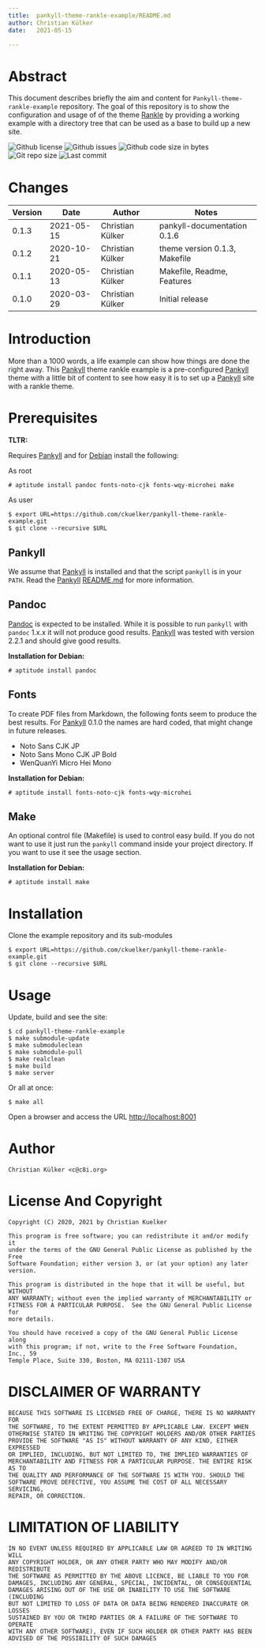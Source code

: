 ```yaml
---
title:  pankyll-theme-rankle-example/README.md
author: Christian Külker
date:   2021-05-15 

---
```


# Abstract

This document describes briefly the aim and content for
`Pankyll-theme-rankle-example` repository. The goal of this repository is to
show the configuration and usage of of the theme [Rankle] by providing a
working example with a directory tree that can be used as a base to build up a
new site.

![Github license](https://img.shields.io/github/license/ckuelker/pankyll-theme-rankle-example.svg)
![Github issues](https://img.shields.io/github/issues/ckuelker/pankyll-theme-rankle-example.svg?style=popout-square)
![Github code size in bytes](https://img.shields.io/github/languages/code-size/ckuelker/pankyll-theme-rankle-example.svg)
![Git repo size](https://img.shields.io/github/repo-size/ckuelker/pankyll-theme-rankle-example.svg)
![Last commit](https://img.shields.io/github/last-commit/ckuelker/pankyll-theme-rankle-example.svg)

# Changes

| Version | Date       | Author           | Notes                             |
| ------- | ---------- | ---------------- | --------------------------------- |
| 0.1.3   | 2021-05-15 | Christian Külker | pankyll-documentation 0.1.6       |
| 0.1.2   | 2020-10-21 | Christian Külker | theme version 0.1.3, Makefile     |
| 0.1.1   | 2020-05-13 | Christian Külker | Makefile, Readme, Features        |
| 0.1.0   | 2020-03-29 | Christian Külker | Initial release                   |

# Introduction

More than a 1000 words, a life example can show how things are done the right
away. This [Pankyll] theme rankle example is a pre-configured [Pankyll] theme
with a little bit of content to see how easy it is to set up a [Pankyll] site
with a rankle theme.

# Prerequisites

**TLTR:**

Requires [Pankyll](https://github.com/ckuelker/pankyll/) and for [Debian]
install the following:

As root

```shell
# aptitude install pandoc fonts-noto-cjk fonts-wqy-microhei make
```

As user

```shell
$ export URL=https://github.com/ckuelker/pankyll-theme-rankle-example.git
$ git clone --recursive $URL
```

## Pankyll

We assume that [Pankyll] is installed and that the script `pankyll` is in your
`PATH`. Read the [Pankyll] [README.md](https://github.com/ckuelker/pankyll/)
for more information.

## Pandoc

[Pandoc] is expected to be installed. While it is possible to run `pankyll`
with `pandoc` 1.x.x it will not produce good results. [Pankyll] was tested
with version 2.2.1 and should give good results.

**Installation for Debian:**

```shell
# aptitude install pandoc
```

## Fonts

To create PDF files from Markdown, the following fonts seem to produce the best
results. For [Pankyll] 0.1.0 the names are hard coded, that might change in
future releases.

* Noto Sans CJK JP
* Noto Sans Mono CJK JP Bold
* WenQuanYi Micro Hei Mono

**Installation for Debian:**

```shell
# aptitude install fonts-noto-cjk fonts-wqy-microhei
```

## Make

An optional control file (Makefile) is used to control easy build. If you do
not want to use it just run the `pankyll` command inside your project
directory. If you want to use it see the usage section.

**Installation for Debian:**

```shell
# aptitude install make
```

# Installation

Clone the example repository and its sub-modules

```shell
$ export URL=https://github.com/ckuelker/pankyll-theme-rankle-example.git
$ git clone --recursive $URL
```

# Usage

Update, build and see the site:

```shell
$ cd pankyll-theme-rankle-example
$ make submodule-update
$ make submoduleclean
$ make submodule-pull
$ make realclean
$ make build
$ make server
```
Or all at once:

```
$ make all
```

Open a browser and access the URL [http://localhost:8001](http://localhost:8001)

# Author

    Christian Külker <c@c8i.org>

# License And Copyright

    Copyright (C) 2020, 2021 by Christian Kuelker

    This program is free software; you can redistribute it and/or modify it
    under the terms of the GNU General Public License as published by the Free
    Software Foundation; either version 3, or (at your option) any later
    version.

    This program is distributed in the hope that it will be useful, but WITHOUT
    ANY WARRANTY; without even the implied warranty of MERCHANTABILITY or
    FITNESS FOR A PARTICULAR PURPOSE.  See the GNU General Public License for
    more details.

    You should have received a copy of the GNU General Public License along
    with this program; if not, write to the Free Software Foundation, Inc., 59
    Temple Place, Suite 330, Boston, MA 02111-1307 USA

# DISCLAIMER OF WARRANTY

    BECAUSE THIS SOFTWARE IS LICENSED FREE OF CHARGE, THERE IS NO WARRANTY FOR
    THE SOFTWARE, TO THE EXTENT PERMITTED BY APPLICABLE LAW. EXCEPT WHEN
    OTHERWISE STATED IN WRITING THE COPYRIGHT HOLDERS AND/OR OTHER PARTIES
    PROVIDE THE SOFTWARE "AS IS" WITHOUT WARRANTY OF ANY KIND, EITHER EXPRESSED
    OR IMPLIED, INCLUDING, BUT NOT LIMITED TO, THE IMPLIED WARRANTIES OF
    MERCHANTABILITY AND FITNESS FOR A PARTICULAR PURPOSE. THE ENTIRE RISK AS TO
    THE QUALITY AND PERFORMANCE OF THE SOFTWARE IS WITH YOU. SHOULD THE
    SOFTWARE PROVE DEFECTIVE, YOU ASSUME THE COST OF ALL NECESSARY SERVICING,
    REPAIR, OR CORRECTION.

# LIMITATION OF LIABILITY

    IN NO EVENT UNLESS REQUIRED BY APPLICABLE LAW OR AGREED TO IN WRITING WILL
    ANY COPYRIGHT HOLDER, OR ANY OTHER PARTY WHO MAY MODIFY AND/OR REDISTRIBUTE
    THE SOFTWARE AS PERMITTED BY THE ABOVE LICENCE, BE LIABLE TO YOU FOR
    DAMAGES, INCLUDING ANY GENERAL, SPECIAL, INCIDENTAL, OR CONSEQUENTIAL
    DAMAGES ARISING OUT OF THE USE OR INABILITY TO USE THE SOFTWARE (INCLUDING
    BUT NOT LIMITED TO LOSS OF DATA OR DATA BEING RENDERED INACCURATE OR LOSSES
    SUSTAINED BY YOU OR THIRD PARTIES OR A FAILURE OF THE SOFTWARE TO OPERATE
    WITH ANY OTHER SOFTWARE), EVEN IF SUCH HOLDER OR OTHER PARTY HAS BEEN
    ADVISED OF THE POSSIBILITY OF SUCH DAMAGES

[Rankle]: https://github.com/ckuelker/pankyll-theme-rankle
[Pankyll]: https://github.com/ckuelker/pankyll
[Pandoc]:  https://pandoc.org/
[Debian]:  https://www.debian.org/
